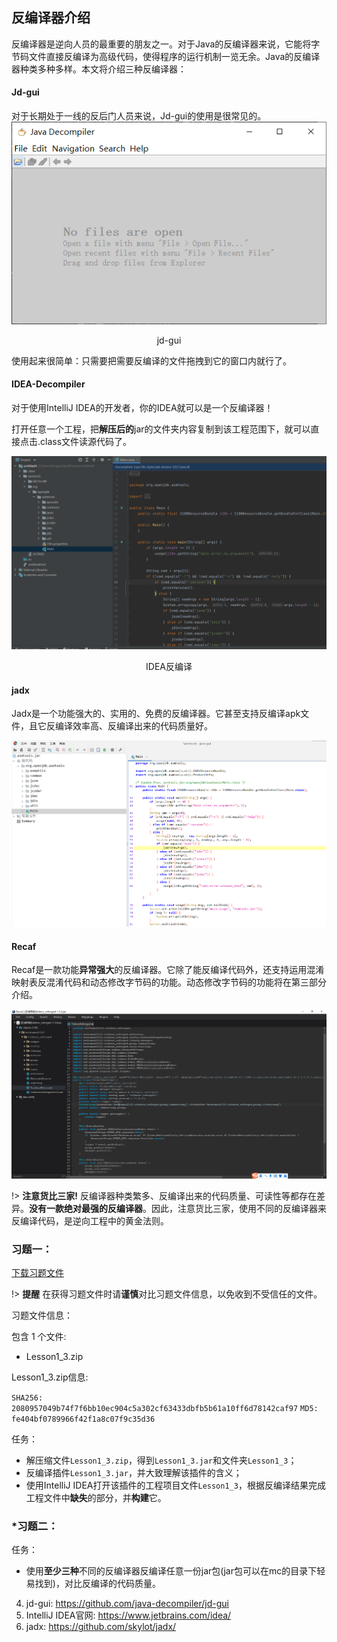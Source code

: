 ## 反编译器介绍
反编译器是逆向人员的最重要的朋友之一。对于Java的反编译器来说，它能将字节码文件直接反编译为高级代码，使得程序的运行机制一览无余。Java的反编译器种类多种多样。本文将介绍三种反编译器：

#### Jd-gui

对于长期处于一线的反后门人员来说，Jd-gui的使用是很常见的。
![jdgui](pic/jdgui.png)

<center>jd-gui</center>

使用起来很简单：只需要把需要反编译的文件拖拽到它的窗口内就行了。

#### IDEA-Decompiler

对于使用IntelliJ IDEA的开发者，你的IDEA就可以是一个反编译器！

打开任意一个工程，把**解压后的**jar的文件夹内容复制到该工程范围下，就可以直接点击.class文件读源代码了。

![idea](pic/idea.png)

<center>IDEA反编译</center>

#### jadx

Jadx是一个功能强大的、实用的、免费的反编译器。它甚至支持反编译apk文件，且它反编译效率高、反编译出来的代码质量好。

![jadx](pic/jadx.png)

#### Recaf

Recaf是一款功能**异常强大**的反编译器。它除了能反编译代码外，还支持运用混淆映射表反混淆代码和动态修改字节码的功能。动态修改字节码的功能将在第三部分介绍。

![jadx](pic/recaf.png)

!> **注意货比三家!** 反编译器种类繁多、反编译出来的代码质量、可读性等都存在差异。**没有一款绝对最强的反编译器**。因此，注意货比三家，使用不同的反编译器来反编译代码，是逆向工程中的黄金法则。

### 习题一：

[下载习题文件](https://github.com/ABlueCat123/REtutorial/blob/main/Practice/Lesson1_3)

!> **提醒** 在获得习题文件时请**谨慎**对比习题文件信息，以免收到不受信任的文件。

习题文件信息：

包含 1 个文件:
- Lesson1_3.zip

Lesson1_3.zip信息:

`SHA256: 2080957049b74f7f6bb10ec904c5a302cf63433dbfb5b61a10ff6d78142caf97`
`MD5: fe404bf0789966f42f1a8c07f9c35d36`

任务：
* 解压缩文件`Lesson1_3.zip`，得到`Lesson1_3.jar`和文件夹`Lesson1_3`；
* 反编译插件`Lesson1_3.jar`，并大致理解该插件的含义；
* 使用IntelliJ IDEA打开该插件的工程项目文件`Lesson1_3`，根据反编译结果完成工程文件中**缺失**的部分，并**构建**它。

### *习题二：

任务：
* 使用**至少三种**不同的反编译器反编译任意一份jar包(jar包可以在mc的目录下轻易找到)，对比反编译的代码质量。

4. jd-gui: https://github.com/java-decompiler/jd-gui
5. IntelliJ IDEA官网: https://www.jetbrains.com/idea/
6. jadx: https://github.com/skylot/jadx/